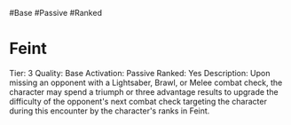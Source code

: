 #Base 
#Passive 
#Ranked 


# Feint
Tier: 3
Quality: Base
Activation: Passive
Ranked: Yes
Description: Upon missing an opponent with a Lightsaber, Brawl, or Melee combat check, the character may spend a triumph or three advantage results to upgrade the difficulty of the opponent's next combat check targeting the character during this encounter by the character's ranks in Feint.